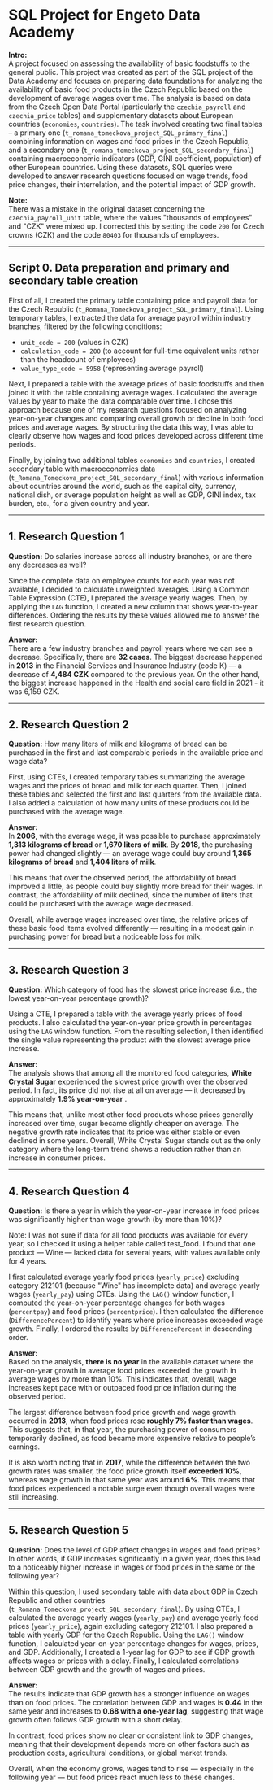 # SQL Project for Engeto Data Academy

**Intro:**  
A project focused on assessing the availability of basic foodstuffs to the general public.
This project was created as part of the SQL project of the Data Academy and focuses on preparing data foundations for analyzing the availability of basic food products in the Czech Republic based on the development of average wages over time. The analysis is based on data from the Czech Open Data Portal (particularly the `czechia_payroll` and `czechia_price` tables) and supplementary datasets about European countries (`economies`, `countries`). The task involved creating two final tables – a primary one (`t_romana_tomeckova_project_SQL_primary_final`) combining information on wages and food prices in the Czech Republic, and a secondary one (`t_romana_tomeckova_project_SQL_secondary_final`) containing macroeconomic indicators (GDP, GINI coefficient, population) of other European countries. Using these datasets, SQL queries were developed to answer research questions focused on wage trends, food price changes, their interrelation, and the potential impact of GDP growth. 

**Note:**  
There was a mistake in the original dataset concerning the `czechia_payroll_unit` table, where the values "thousands of employees" and "CZK" were mixed up. I corrected this by setting the code `200` for Czech crowns (CZK) and the code `80403` for thousands of employees.

---

## Script 0. Data preparation and primary and secondary table creation

First of all, I created the primary table containing price and payroll data for the Czech Republic (`t_Romana_Tomeckova_project_SQL_primary_final`). Using temporary tables, I extracted the data for average payroll within industry branches, filtered by the following conditions: 

- `unit_code = 200` (values in CZK)  
- `calculation_code = 200` (to account for full-time equivalent units rather than the headcount of employees)  
- `value_type_code = 5958` (representing average payroll)  

Next, I prepared a table with the average prices of basic foodstuffs and then joined it with the table containing average wages. I calculated the average values by year to make the data comparable over time. I chose this approach because one of my research questions focused on analyzing year-on-year changes and comparing overall growth or decline in both food prices and average wages. By structuring the data this way, I was able to clearly observe how wages and food prices developed across different time periods.

Finally, by joining two additional tables `economies` and `countries`, I created secondary table with macroeconomics data (`t_Romana_Tomeckova_project_SQL_secondary_final`) with various information about countries around the world, such as the capital city, currency, national dish, or average population height as well as GDP, GINI index, tax burden, etc., for a given country and year.

---

## 1. Research Question 1

**Question:** Do salaries increase across all industry branches, or are there any decreases as well?

Since the complete data on employee counts for each year was not available, I decided to calculate unweighted averages. Using a Common Table Expression (CTE), I prepared the average yearly wages. Then, by applying the `LAG` function, I created a new column that shows year-to-year differences. Ordering the results by these values allowed me to answer the first research question.

**Answer:**  
There are a few industry branches and payroll years where we can see a decrease. Specifically, there are **32 cases**. The biggest decrease happened in **2013** in the Financial Services and Insurance Industry (code K) — a decrease of **4,484 CZK** compared to the previous year. On the other hand, the biggest increase happened in the Health and social care field in 2021 - it was 6,159 CZK.

---

## 2. Research Question 2

**Question:** How many liters of milk and kilograms of bread can be purchased in the first and last comparable periods in the available price and wage data?

First, using CTEs, I created temporary tables summarizing the average wages and the prices of bread and milk for each quarter. Then, I joined these tables and selected the first and last quarters from the available data. I also added a calculation of how many units of these products could be purchased with the average wage.

**Answer:**  
In **2006**, with the average wage, it was possible to purchase approximately **1,313 kilograms of bread** or **1,670 liters of milk**. By **2018**, the purchasing power had changed slightly — an average wage could buy around **1,365 kilograms of bread** and **1,404 liters of milk**.

This means that over the observed period, the affordability of bread improved a little, as people could buy slightly more bread for their wages. In contrast, the affordability of milk declined, since the number of liters that could be purchased with the average wage decreased.

Overall, while average wages increased over time, the relative prices of these basic food items evolved differently — resulting in a modest gain in purchasing power for bread but a noticeable loss for milk.

---

## 3. Research Question 3

**Question:** Which category of food has the slowest price increase (i.e., the lowest year-on-year percentage growth)?

Using a CTE, I prepared a table with the average yearly prices of food products. I also calculated the year-on-year price growth in percentages using the `LAG` window function. From the resulting selection, I then identified the single value representing the product with the slowest average price increase.

**Answer:**  
The analysis shows that among all the monitored food categories, **White Crystal Sugar**  experienced the slowest price growth over the observed period. In fact, its price did not rise at all on average — it decreased by approximately **1.9% year-on-year** .

This means that, unlike most other food products whose prices generally increased over time, sugar became slightly cheaper on average. The negative growth rate indicates that its price was either stable or even declined in some years. Overall, White Crystal Sugar stands out as the only category where the long-term trend shows a reduction rather than an increase in consumer prices.

---

## 4. Research Question 4

**Question:** Is there a year in which the year-on-year increase in food prices was significantly higher than wage growth (by more than 10%)?

Note: I was not sure if data for all food products was available for every year, so I checked it using a helper table called test_food. I found that one product — Wine — lacked data for several years, with values available only for 4 years.

I first calculated average yearly food prices (`yearly_price`) excluding category 212101 (because "Wine" has incomplete data) and average yearly wages (`yearly_pay`) using CTEs. Using the `LAG()` window function, I computed the year-on-year percentage changes for both wages (`percentpay`) and food prices (`percentprice`). I then calculated the difference (`DifferencePercent`) to identify years where price increases exceeded wage growth. Finally, I ordered the results by `DifferencePercent` in descending order.

**Answer:**  
Based on the analysis, **there is no year** in the available dataset where the year-on-year growth in average food prices exceeded the growth in average wages by more than 10%. This indicates that, overall, wage increases kept pace with or outpaced food price inflation during the observed period.

The largest difference between food price growth and wage growth occurred in **2013**, when food prices rose **roughly 7% faster than wages**. This suggests that, in that year, the purchasing power of consumers temporarily declined, as food became more expensive relative to people’s earnings.

It is also worth noting that in **2017**, while the difference between the two growth rates was smaller, the food price growth itself **exceeded 10%**, whereas wage growth in that same year was around **6%**. This means that food prices experienced a notable surge even though overall wages were still increasing.

---

## 5. Research Question 5

**Question:** Does the level of GDP affect changes in wages and food prices? In other words, if GDP increases significantly in a given year, does this lead to a noticeably higher increase in wages or food prices in the same or the following year?

Within this question, I used secondary table with data about GDP in Czech Republic and other countries (`t_Romana_Tomeckova_project_SQL_secondary_final`). By using CTEs, I calculated the average yearly wages (`yearly_pay`) and average yearly food prices (`yearly_price`), again excluding category 212101. I also prepared a table with yearly GDP for the Czech Republic. Using the `LAG()` window function, I calculated year-on-year percentage changes for wages, prices, and GDP. Additionally, I created a 1-year lag for GDP to see if GDP growth affects wages or prices with a delay. Finally, I calculated correlations between GDP growth and the growth of wages and prices.

**Answer:**  
The results indicate that GDP growth has a stronger influence on wages than on food prices. The correlation between GDP and wages is **0.44** in the same year and increases to **0.68 with a one-year lag**, suggesting that wage growth often follows GDP growth with a short delay.

In contrast, food prices show no clear or consistent link to GDP changes, meaning that their development depends more on other factors such as production costs, agricultural conditions, or global market trends.

Overall, when the economy grows, wages tend to rise — especially in the following year — but food prices react much less to these changes.
